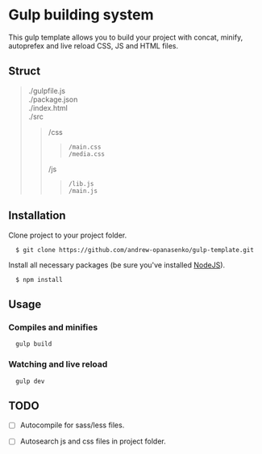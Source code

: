 # Gulp building system

This gulp template allows you to build your project with concat, minify, autoprefex and live reload CSS, JS and HTML files.

## Struct

>./gulpfile.js  
>./package.json  
>./index.html  
>./src  
>>	/css  
>>>		/main.css  
>>>		/media.css  
>>	/js  
>>>		/lib.js  
>>>		/main.js  

## Installation

Clone project to your project folder.

~~~
  $ git clone https://github.com/andrew-opanasenko/gulp-template.git
~~~

Install all necessary packages (be sure you've installed [NodeJS](https://nodejs.org/en/)).

~~~
  $ npm install
~~~

## Usage

### Compiles and minifies

~~~
  gulp build
~~~

### Watching and live reload

~~~
  gulp dev
~~~

## TODO

- [ ] Autocompile for sass/less files.
- [ ] Autosearch js and css files in project folder.






